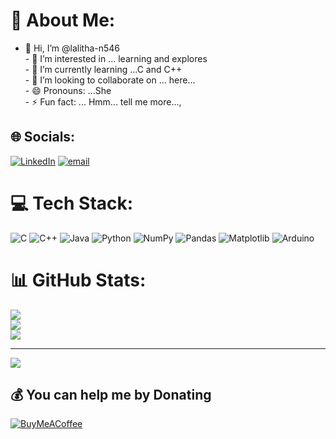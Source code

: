 # 💫 About Me:
- 👋 Hi, I’m @lalitha-n546<br>- 👀 I’m interested in ... learning and explores<br>- 🌱 I’m currently learning ...C and C++<br>- 💞️ I’m looking to collaborate on ... here...<br>- 😄 Pronouns: ...She<br>- ⚡ Fun fact: ... Hmm... tell me more...,<br>


## 🌐 Socials:
[![LinkedIn](https://img.shields.io/badge/LinkedIn-%230077B5.svg?logo=linkedin&logoColor=white)](https://linkedin.com/in/https://www.linkedin.com/in/lalitha-n-4a241b32b/) [![email](https://img.shields.io/badge/Email-D14836?logo=gmail&logoColor=white)](mailto:lalithan937@gmail.com) 

# 💻 Tech Stack:
![C](https://img.shields.io/badge/c-%2300599C.svg?style=flat&logo=c&logoColor=white) ![C++](https://img.shields.io/badge/c++-%2300599C.svg?style=flat&logo=c%2B%2B&logoColor=white) ![Java](https://img.shields.io/badge/java-%23ED8B00.svg?style=flat&logo=openjdk&logoColor=white) ![Python](https://img.shields.io/badge/python-3670A0?style=flat&logo=python&logoColor=ffdd54) ![NumPy](https://img.shields.io/badge/numpy-%23013243.svg?style=flat&logo=numpy&logoColor=white) ![Pandas](https://img.shields.io/badge/pandas-%23150458.svg?style=flat&logo=pandas&logoColor=white) ![Matplotlib](https://img.shields.io/badge/Matplotlib-%23ffffff.svg?style=flat&logo=Matplotlib&logoColor=black) ![Arduino](https://img.shields.io/badge/-Arduino-00979D?style=flat&logo=Arduino&logoColor=white)
# 📊 GitHub Stats:
![](https://github-readme-stats.vercel.app/api?username=lalitha-n546&theme=transparent&hide_border=true&include_all_commits=false&count_private=false)<br/>
![](https://nirzak-streak-stats.vercel.app/?user=lalitha-n546&theme=transparent&hide_border=true)<br/>
![](https://github-readme-stats.vercel.app/api/top-langs/?username=lalitha-n546&theme=transparent&hide_border=true&include_all_commits=false&count_private=false&layout=compact)

---
[![](https://visitcount.itsvg.in/api?id=lalitha-n546&icon=7&color=7)](https://visitcount.itsvg.in)

  ## 💰 You can help me by Donating
  [![BuyMeACoffee](https://img.shields.io/badge/Buy%20Me%20a%20Coffee-ffdd00?style=for-the-badge&logo=buy-me-a-coffee&logoColor=black)](https://buymeacoffee.com/https://buymeacoffee.com/lalitha_n) 

  
<!-- Proudly created with GPRM ( https://gprm.itsvg.in ) -->
<!---
lalitha-n546/lalitha-n546 is a ✨ special ✨ repository because its `README.md` (this file) appears on your GitHub profile.
You can click the Preview link to take a look at your changes.
--->
